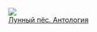 ![](/books/sf_social/Мария%20Васильевна%20Семенова/Лунный%20пёс.%20Антология.jpg)  
[Лунный пёс. Антология](/books/sf_social/Мария%20Васильевна%20Семенова/Лунный%20пёс.%20Антология)
